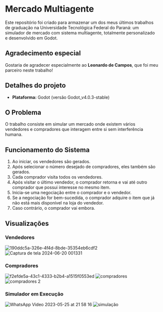 # Mercado Multiagente

Este repositório foi criado para armazenar um dos meus últimos trabalhos de graduação na Universidade Tecnológica Federal do Paraná: um simulador de mercado com sistema multiagente, totalmente personalizado e desenvolvido em Godot.

## Agradecimento especial

Gostaria de agradecer especialmente ao **Leonardo de Campos**, que foi meu parceiro neste trabalho!

## Detalhes do projeto

- **Plataforma:** Godot (versão Godot_v4.0.3-stable)

## O Problema

O trabalho consiste em simular um mercado onde existem vários vendedores e compradores que interagem entre si sem interferência humana.

## Funcionamento do Sistema

1. Ao iniciar, os vendedores são gerados.
2. Após selecionar o número desejado de compradores, eles também são gerados.
3. Cada comprador visita todos os vendedores.
4. Após visitar o último vendedor, o comprador retorna e vai até outro comprador que possui interesse no mesmo item.
5. Inicia-se uma negociação entre o comprador e o vendedor.
6. Se a negociação for bem-sucedida, o comprador adquire o item que já não está mais disponível na loja do vendedor.
7. Caso contrário, o comprador vai embora.

## Visualizações

### Vendedores

![190ddc5a-326e-4f4d-8bde-35354eb6cdf2](https://github.com/Corvonauta-dev/Mercado-Multiagente/assets/78376569/8c38a126-3774-46ca-af78-9803dd0364b6)
![Captura de tela 2024-06-20 001331](https://github.com/Corvonauta-dev/Mercado-Multiagente/assets/78376569/120e97c4-a95e-4637-953b-25c120a9d10d)

### Compradores

![f2efde5a-43c1-4333-b2b4-a1515f0553ed](https://github.com/Corvonauta-dev/Mercado-Multiagente/assets/78376569/cbce2c22-df6e-45ac-97a1-f9b46edf1944)
![compradores](https://github.com/Corvonauta-dev/Mercado-Multiagente/assets/78376569/8e63ab46-90b6-4877-9935-e68d8af4e1cb)
![compradores 2](https://github.com/Corvonauta-dev/Mercado-Multiagente/assets/78376569/2c4ab61d-7461-4fae-a567-197d6bd1ab46)

### Simulador em Execução

![WhatsApp Video 2023-05-25 at 21 58 16](https://github.com/Corvonauta-dev/Mercado-Multiagente/assets/78376569/3cfe775f-44a6-4eb7-be5a-c7927e053fde)
![simulação](https://github.com/Corvonauta-dev/Mercado-Multiagente/assets/78376569/21996a2e-686d-4033-8b6c-b8857c798feb)
